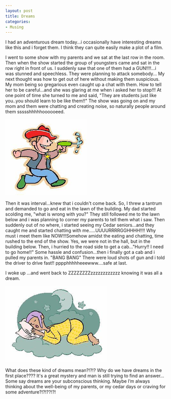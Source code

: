 ```yaml
---
layout: post
title: Dreams
categories:
- Musing
---
```



I had an adventurous dream today...i occasionally have interesting dreams like this and i forget them. I think they can quite easily make a plot of a film.

I went to some show with my parents and we sat at the last row in the room. Then when the show started the group of youngsters came and sat in the row right in front of us. I suddenly saw that one of them had a GUN!!!!...i was stunned and speechless. They were planning to attack somebody... My next thought was how to get out of here without making them suspicious. My mom being so gregarious even caught up a chat with them. How to tell her to be careful...and she was glaring at me when i asked her to stop!!! At one point of time she turned to me and said, "They are students just like you..you should learn to be like them!!" The show was going on and my mom and them were chatting and creating noise, so naturally people around them ssssshhhhhoooooeed.

![](/img/shoot1.jpg)

Then it was interval...knew that i couldn't come back. So, I threw a tantrum and demanded to go and eat in the lawn of the building. My dad started scolding me, "what is wrong with you?" They still followed me to the lawn below and i was planning to corner my parents to tell them what i saw. Then suddenly out of no where, i started seeing my Cedar seniors...and they caught me and started chatting with me.....UUUURRRRGGHHHH!!!! Why must i meet them like NOW!!!Somehow amidst the eating and chatting, time rushed to the end of the show. Yes, we were not in the hall, but in the building below. Then, i hurried to the road side to get a cab..."Hurry!! I need to go home!!" Some hassle and confusion...then i finally got a cab and i pulled my parents in. "BANG BANG" There were loud shots of gun and i told the driver to drive fast!! pppphhhhheeewww....safe at last.

I woke up ...and went back to ZZZZZZZZzzzzzzzzzzzz knowing it was all a dream.

![](/img/dreams4.jpg)

What does these kind of dreams mean?!?!? Why do we have dreams in the first place???? It's a great mystery and man is still trying to find an answer... Some say dreams are your subconscious thinking. Maybe I’m always thinking about the well-being of my parents, or my cedar days or craving for some adventure?!?!??!?!
